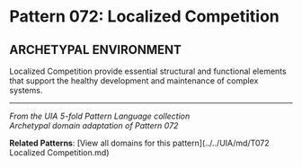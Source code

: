 # Pattern 072: Localized Competition

## ARCHETYPAL ENVIRONMENT

Localized Competition provide essential structural and functional elements that support the healthy development and maintenance of complex systems.

---

*From the UIA 5-fold Pattern Language collection*  
*Archetypal domain adaptation of Pattern 072*

**Related Patterns**: [View all domains for this pattern](../../UIA/md/T072 Localized Competition.md)